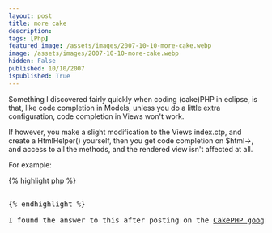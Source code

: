 ```yaml
---
layout: post
title: more cake
description: 
tags: [Php]
featured_image: /assets/images/2007-10-10-more-cake.webp
image: /assets/images/2007-10-10-more-cake.webp
hidden: False
published: 10/10/2007
ispublished: True
---
```

Something I discovered fairly quickly when coding (cake)PHP in eclipse, is that, like code completion in Models, unless you do a little extra configuration, code completion in Views won't work.

If however, you make a slight modification to the Views index.ctp, and create a HtmlHelper() yourself, then you get code completion on $html-&gt;, and access to all the methods, and the rendered view isn't affected at all.

For example:

{% highlight php %}
<pre lang="PHP">
<?php
if(false)

{

$html = new HtmlHelper();

}

?>
{% endhighlight %}

I found the answer to this after posting on the <a href="http://groups.google.com/group/cake-php/browse_thread/thread/04b94b593714b394/9c71e02157bcaacd#9c71e02157bcaacd" target="_blank">CakePHP google group</a>, and getting a good answer from a user. Top Stuff
